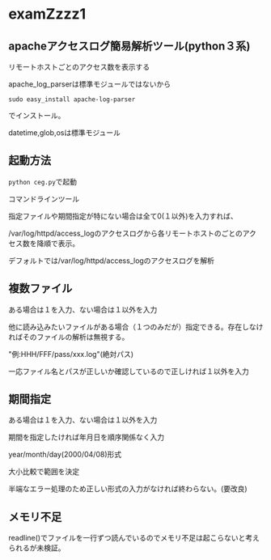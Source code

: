 # examZzzz1



## apacheアクセスログ簡易解析ツール(python３系)

リモートホストごとのアクセス数を表示する

apache_log_parserは標準モジュールではないから

`sudo easy_install apache-log-parser`

でインストール。

datetime,glob,osは標準モジュール         





## 起動方法

`python ceg.py`で起動


コマンドラインツール

指定ファイルや期間指定が特にない場合は全て0(１以外)を入力すれば、

/var/log/httpd/access_logのアクセスログから各リモートホストのごとのアクセス数を降順で表示。 

デフォルトでは/var/log/httpd/access_logのアクセスログを解析



## 複数ファイル


ある場合は１を入力、ない場合は１以外を入力


他に読み込みたいファイルがある場合（１つのみだが）指定できる。存在しなければそのファイルの解析は無視する。


"例:HHH/FFF/pass/xxx.log"(絶対パス)


一応ファイル名とパスが正しいか確認しているので正しければ１以外を入力       




## 期間指定


ある場合は１を入力、ない場合は１以外を入力           



期間を指定したければ年月日を順序関係なく入力

year/month/day(2000/04/08)形式

大小比較で範囲を決定           

半端なエラー処理のため正しい形式の入力がなければ終わらない。(要改良)




## メモリ不足


readline()でファイルを一行ずつ読んでいるのでメモリ不足は起こらないと考えられるが未検証。




